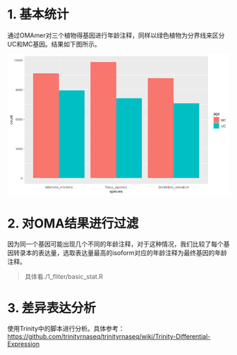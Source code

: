 # 1. 基本统计

通过OMAmer对三个植物得基因进行年龄注释，同样以绿色植物为分界线来区分UC和MC基因。结果如下图所示。

![Image](https://github.com/Hardlearn/Crown_gall/blob/main/7_different_type/0_database/bar_plot.png)

# 2. 对OMA结果进行过滤

因为同一个基因可能出现几个不同的年龄注释，对于这种情况，我们比较了每个基因转录本的表达量，选取表达量最高的isoform对应的年龄注释为最终基因的年龄注释。
>  具体看./1_fliter/basic_stat.R

# 3. 差异表达分析

使用Trinity中的脚本进行分析。具体参考：https://github.com/trinityrnaseq/trinityrnaseq/wiki/Trinity-Differential-Expression

